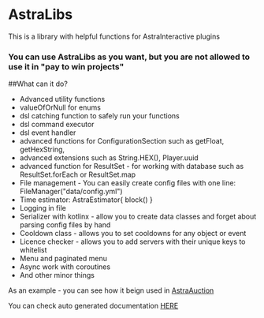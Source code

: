 # AstraLibs
This is a library with helpful functions for AstraInteractive plugins

### You can use AstraLibs as you want, but you are not allowed to use it in "pay to win projects"

##What can it do?
- Advanced utility functions
- valueOfOrNull for enums
- dsl catching function to safely run your functions
- dsl command executor
- dsl event handler
- advanced functions for ConfigurationSection such as getFloat, getHexString,
- advanced extensions such as String.HEX(), Player.uuid
- advanced function for ResultSet - for working with database such as ResultSet.forEach or ResultSet.map
- File management - You can easily create config files with one line: FileManager("data/config.yml")
- Time estimator: AstraEstimator{ block() }
- Logging in file
- Serializer with kotlinx - allow you to create data classes and forget about parsing config files by hand
- Cooldown class - allows you to set cooldowns for any object or event
- Licence checker - allows you to add servers with their unique keys to whitelist
- Menu and paginated menu
- Async work with coroutines
- And other minor things

As an example - you can see how it beign used in [AstraAuction](https://github.com/Astra-Interactive/AstraAuctions)

You can check auto generated documentation [HERE](https://astrainteractive.ru/documentation/)
